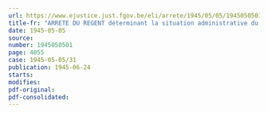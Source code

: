 ```yaml
---
url: https://www.ejustice.just.fgov.be/eli/arrete/1945/05/05/1945050501/justel
title-fr: "ARRETE DU REGENT déterminant la situation administrative du personnel des bureaux de répartition"
date: 1945-05-05
source:
number: 1945050501
page: 4055
case: 1945-05-05/31
publication: 1945-06-24
starts:
modifies:
pdf-original:
pdf-consolidated:
---
```


